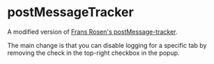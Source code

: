 # postMessageTracker

A modified version of [Frans Rosen's postMessage-tracker](https://github.com/fransr/postMessage-tracker).

The main change is that you can disable logging for a specific tab by removing the check in the top-right checkbox in the popup.
